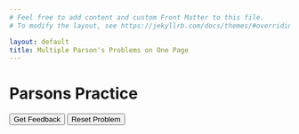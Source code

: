 ```yaml
---
# Feel free to add content and custom Front Matter to this file.
# To modify the layout, see https://jekyllrb.com/docs/themes/#overriding-theme-defaults

layout: default
title: Multiple Parson's Problems on One Page
---
```

# Parsons Practice

<div id="password checker-sortableTrash" class="sortable-code"></div> 
<div id="password checker-sortable" class="sortable-code"></div> 
<div style="clear:both;"></div> 
<p> 
    <input id="password checker-feedbackLink" value="Get Feedback" type="button" /> 
    <input id="password checker-newInstanceLink" value="Reset Problem" type="button" /> 
</p> 
<script type="text/javascript"> 
(function(){
  var initial = "name = input(&quot;Enter your password&quot;)\n" +
    "while name != password:\n" +
    "	print(&quot;Sorry, wrong password&quot;)\n" +
    "if password == name:\n" +
    "	print(&quot;Welcome user&quot;)";
  var parsonsPuzzle = new ParsonsWidget({
    "sortableId": "password checker-sortable",
    "max_wrong_lines": 10,
    "grader": ParsonsWidget._graders.LineBasedGrader,
    "exec_limit": 2500,
    "can_indent": true,
    "x_indent": 50,
    "lang": "en",
    "show_feedback": false,
    "trashId": "password checker-sortableTrash"
  });
  parsonsPuzzle.init(initial);
  parsonsPuzzle.shuffleLines();
  $("#password checker-newInstanceLink").click(function(event){ 
      event.preventDefault(); 
      parsonsPuzzle.shuffleLines(); 
  }); 
  $("#password checker-feedbackLink").click(function(event){ 
      event.preventDefault(); 
      parsonsPuzzle.getFeedback(); 
  }); 
})(); 
</script>
